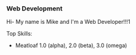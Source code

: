 <div>
<h3>Web Development</h3>
<p>Hi- My name is Mike and I'm a Web Developer!!!1</p>
<p>Top Skills:</p>
<ul>
<li>Meatloaf 1.0 (alpha), 2.0 (beta), 3.0 (omega)</li>
</ul>
</div>
